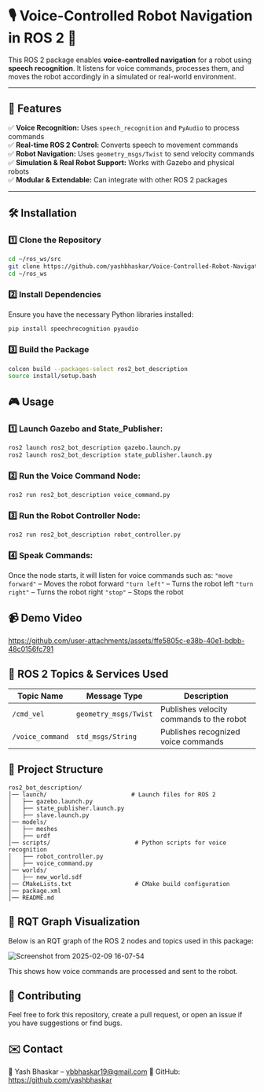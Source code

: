# 🎙️ Voice-Controlled Robot Navigation in ROS 2 🤖  

This ROS 2 package enables **voice-controlled navigation** for a robot using **speech recognition**. It listens for voice commands, processes them, and moves the robot accordingly in a simulated or real-world environment.

---

## 🚀 Features  
✅ **Voice Recognition:** Uses `speech_recognition` and `PyAudio` to process commands  
✅ **Real-time ROS 2 Control:** Converts speech to movement commands  
✅ **Robot Navigation:** Uses `geometry_msgs/Twist` to send velocity commands  
✅ **Simulation & Real Robot Support:** Works with Gazebo and physical robots  
✅ **Modular & Extendable:** Can integrate with other ROS 2 packages  

---

## 🛠️ Installation  

### 1️⃣ **Clone the Repository**  
```bash
cd ~/ros_ws/src
git clone https://github.com/yashbhaskar/Voice-Controlled-Robot-Navigation-in-ROS2.git
cd ~/ros_ws
```

### 2️⃣ **Install Dependencies** 
Ensure you have the necessary Python libraries installed:
```bash
pip install speechrecognition pyaudio
```

### 3️⃣ **Build the Package** 
```bash
colcon build --packages-select ros2_bot_description
source install/setup.bash
```

## 🎮 Usage

### 1️⃣ Launch Gazebo and State_Publisher:
```bash
ros2 launch ros2_bot_description gazebo.launch.py
ros2 launch ros2_bot_description state_publisher.launch.py
```

### 2️⃣ Run the Voice Command Node:
```bash
ros2 run ros2_bot_description voice_command.py
```

### 3️⃣ Run the Robot Controller Node:
```bash
ros2 run ros2_bot_description robot_controller.py
```

### 4️⃣ Speak Commands:
Once the node starts, it will listen for voice commands such as:
``"move forward"`` – Moves the robot forward
``"turn left"`` – Turns the robot left
``"turn right"`` – Turns the robot right
``"stop"`` – Stops the robot

## 📹 Demo Video

https://github.com/user-attachments/assets/ffe5805c-e38b-40e1-bdbb-48c0156fc791

## 📡 ROS 2 Topics & Services Used

| Topic Name   | Message Type      | Description             |
|--------------|-------------------|--------------------------|
| `/cmd_vel` | `geometry_msgs/Twist`| Publishes velocity commands to the robot|
|`/voice_command` | `std_msgs/String`| Publishes recognized voice commands |


## 📂 Project Structure
```
ros2_bot_description/
│── launch/                        # Launch files for ROS 2
│   ├── gazebo.launch.py
│   ├── state_publisher.launch.py
│   ├── slave.launch.py
│── models/
│   ├── meshes
│   ├── urdf
│── scripts/                        # Python scripts for voice recognition
│   ├── robot_controller.py
│   ├── voice_command.py
│── worlds/
│   ├── new_world.sdf
│── CMakeLists.txt                  # CMake build configuration
│── package.xml
│── README.md
```

## 📡 RQT Graph Visualization
Below is an RQT graph of the ROS 2 nodes and topics used in this package:

![Screenshot from 2025-02-09 16-07-54](https://github.com/user-attachments/assets/36fdc976-b912-4bae-b3a4-cb0c9236f477)

This shows how voice commands are processed and sent to the robot.

## 🤝 Contributing

Feel free to fork this repository, create a pull request, or open an issue if you have suggestions or find bugs.

## ✉️ Contact

📧 Yash Bhaskar – ybbhaskar19@gmail.com
📌 GitHub: https://github.com/yashbhaskar
